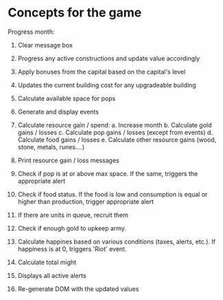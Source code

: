 # Concepts for the game

Progress month:

1. Clear message box
2. Progress any active constructions and update value accordingly
3. Apply bonuses from the capital based on the capital's level
4. Updates the current building cost for any upgradeable building
5. Calculate available space for pops
6. Generate and display events

7. Calculate resource gain / spend:
    a. Increase month
    b. Calculate gold gains / losses
    c. Calculate pop gains / losses (except from events)
    d. Calculate food gains / losses
    e. Calculate other resource gains (wood, stone, metals, runes....)

8. Print resource gain / loss messages
9. Check if pop is at or above max space. If the same, triggers the appropriate alert
10. Check if food status. If the food is low and consumption is equal or higher than production, trigger appropriate alert
11. If there are units in queue, recruit them
12. Check if enough gold to upkeep army. 
13. Calculate happines based on various conditions (taxes, alerts, etc.). If happiness is at 0, triggers 'Riot' event.
14. Calculate total might 
15. Displays all active alerts
16. Re-generate DOM with the updated values
